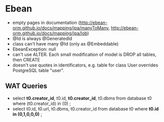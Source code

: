 # Ebean

- empty pages in documentation (http://ebean-orm.github.io/docs/mapping/jpa/manyToMany, http://ebean-orm.github.io/docs/mapping/jpa/lob)
- @Id is always @GeneratedId
- class can't have many @Id (only as @Embeddable)
- EbeanException: null
- can't use ALTER. Each small modification of model is DROP all tables, then CREATE
- doesn't use quotes in identificators, e.g. table for class User overrides PostgreSQL table "user".

## WAT Queries
- select **t0.creator_id**, t0.id, **t0.creator_id**, t0.dbms from database t0 where (t0.creator_id) in (0) ;
- select t0.id, t0.url, t0.dbms, t0.creator_id from database t0 where **t0.id in (0,1,0,0,0)** ;
